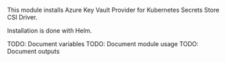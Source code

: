 This module installs Azure Key Vault Provider for 
Kubernetes Secrets Store CSI Driver.

Installation is done with Helm.

TODO: Document variables
TODO: Document module usage
TODO: Document outputs
